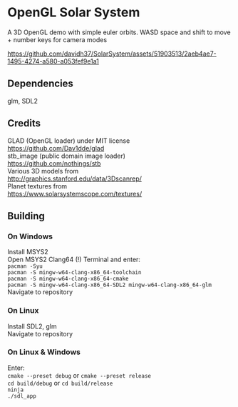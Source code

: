 # OpenGL Solar System
A 3D OpenGL demo with simple euler orbits.
WASD space and shift to move + number keys for camera modes  

https://github.com/davidh37/SolarSystem/assets/51903513/2aeb4ae7-1495-4274-a580-a053fef9e1a1

## Dependencies
glm, SDL2  

## Credits
GLAD (OpenGL loader) under MIT license  
https://github.com/Dav1dde/glad  
stb_image (public domain image loader)  
https://github.com/nothings/stb  
Various 3D models from  
http://graphics.stanford.edu/data/3Dscanrep/  
Planet textures from  
https://www.solarsystemscope.com/textures/  

## Building
### On Windows
Install MSYS2  
Open MSYS2 Clang64 (!) Terminal and enter:  
`pacman -Syu`  
`pacman -S mingw-w64-clang-x86_64-toolchain`  
`pacman -S mingw-w64-clang-x86_64-cmake`  
`pacman -S mingw-w64-clang-x86_64-SDL2 mingw-w64-clang-x86_64-glm`  
Navigate to repository  

### On Linux
Install SDL2, glm  
Navigate to repository  

### On Linux & Windows
Enter:  
`cmake --preset debug` or `cmake --preset release`  
`cd build/debug` or `cd build/release`  
`ninja`  
`./sdl_app`  


